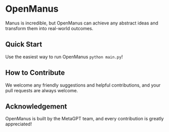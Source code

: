 # OpenManus
Manus is incredible, but OpenManus can achieve any abstract ideas and transform them into real-world outcomes.

## Quick Start

Use the easiest way to run OpenManus `python main.py`!

## How to Contribute

We welcome any friendly suggestions and helpful contributions, and your pull requests are always welcome.

## Acknowledgement

OpenManus is built by the MetaGPT team, and every contribution is greatly appreciated!
